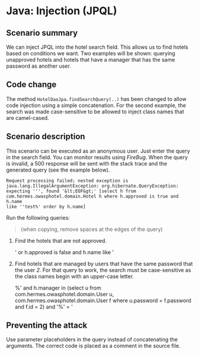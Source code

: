 Java: Injection (JPQL)
======================

Scenario summary
----------------

We can inject JPQL into the hotel search field.
This allows us to find hotels based on conditions we want.
Two examples will be shown: querying unapproved hotels and hotels that have a
manager that has the same password as another user.

Code change
-----------

The method `HotelDaoJpa.findSearchQuery(..)` has been changed to allow code
injection using a simple concatenation.
For the second example, the search was made case-sensitive to be allowed to
inject class names that are camel-cased.

Scenario description
--------------------

This scenario can be executed as an anonymous user. Just enter the query in
the search field.
You can monitor results using *FireBug*. When the query is invalid, a 500
response will be sent with the stack trace and the generated query (see the
example below).

	Request processing failed; nested exception is
	java.lang.IllegalArgumentException: org.hibernate.QueryException:
	expecting ''', found '&lt;EOF&gt;' [select h from
	com.hermes.owasphotel.domain.Hotel h where h.approved is true and h.name
	like ''test%' order by h.name]

Run the following queries:

> (when copying, remove spaces at the edges of the query)

1. Find the hotels that are not approved.

   ' or h.approved is false and h.name like '

2. Find hotels that are managed by users that have the same password that
   the user *2*.
   For that query to work, the search must be case-sensitive as the class
   names begin with an upper-case letter.

   %' and h.manager in (select u from com.hermes.owasphotel.domain.User u,
   com.hermes.owasphotel.domain.User f where u.password = f.password and
   f.id = 2) and '%' = '


Preventing the attack
---------------------

Use parameter placeholders in the query instead of concatenating the
arguments. The correct code is placed as a comment in the source file.

